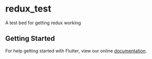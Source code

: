 # redux_test

A test bed for getting redux working

## Getting Started

For help getting started with Flutter, view our online
[documentation](https://flutter.io/).
